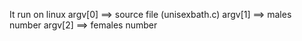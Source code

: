 It run on linux 
argv[0] ==> source file (unisexbath.c)
argv[1] ==> males number 
argv[2] ==> females number 
